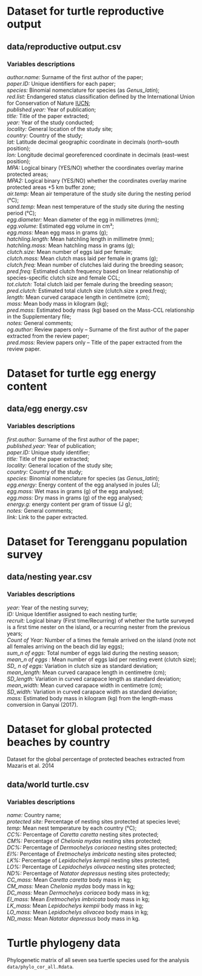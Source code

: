 # Dataset for turtle reproductive output
## data/reproductive output.csv  
### Variables descriptions
*author.name:* Surname of the first author of the paper;  
*paper.ID:* Unique identifiers for each paper;  
*species:* Binomial nomenclature for species (as *Genus_latin*);  
*red.list:* Endangered status classification defined by the International Union for Conservation of Nature [IUCN](https://www.iucnredlist.org/);  
*published.year:* Year of publication;  
*title:* Title of the paper extracted;  
*year:* Year of the study conducted;  
*locality:* General location of the study site;  
*country:* Country of the study;  
*lat:* Latitude decimal geographic coordinate in decimals (north–south position);  
*lon:* Longitude decimal georeferenced coordinate in decimals (east–west position);  
*MPA:* Logical binary (YES/NO) whether the coordinates overlay marine protected areas;  
*MPA2:* Logical binary (YES/NO) whether the coordinates overlay marine protected areas +5 km buffer zone;  
*air.temp:* Mean air temperature of the study site during the nesting period (°C);  
*sand.temp:* Mean nest temperature of the study site during the nesting period (°C);  
*egg.diameter:* Mean diameter of the egg in millimetres (mm);  
*egg.volume:* Estimated egg volume in cm³;  
*egg.mass:* Mean egg mass in grams (g);  
*hatchling.length:* Mean hatchling length in millimetre (mm);  
*hatchling.mass:* Mean hatchling mass in grams (g);  
*clutch.size:* Mean number of eggs laid per female;  
*clutch.mass:* Mean clutch mass laid per female in grams (g);  
*clutch.freq:* Mean number of clutches laid during the breeding season;  
*pred.freq:* Estimated clutch frequency based on linear relationship of species-specific clutch size and female CCL;  
*tot.clutch:* Total clutch laid per female during the breeding season;  
*pred.clutch:* Estimated total clutch size (clutch.size x pred.freq);  
*length:* Mean curved carapace length in centimetre (cm);  
*mass:* Mean body mass in kilogram (kg);  
*pred.mass:* Estimated body mass (kg) based on the Mass-CCL relationship in the Supplementary file;  
*notes:* General comments;  
*og.author:* Review papers only – Surname of the first author of the paper extracted from the review paper;  
*pred.mass:* Review papers only – Title of the paper extracted from the review paper.


# Dataset for turtle egg energy content  
## data/egg energy.csv
### Variables descriptions  
*first.author:* Surname of the first author of the paper;  
*published.year:* Year of publication;  
*paper.ID:* Unique study identifier;  
*title:* Title of the paper extracted;  
*locality:* General location of the study site;  
*country:* Country of the study;  
*species:* Binomial nomenclature for species (as *Genus_latin*);  
*egg.energy:* Energy content of the egg analysed in joules (J);  
*egg.mass:* Wet mass in grams (g) of the egg analysed;  
*egg.mass:* Dry mass in grams (g) of the egg analysed;  
*energy.g:* energy content per gram of tissue (J g);  
*notes:* General comments;  
*link:* Link to the paper extracted.  


# Dataset for Terengganu population survey 
## data/nesting year.csv  
### Variables descriptions  
*year:* Year of the nesting survey;  
*ID:* Unique Identifier assigned to each nesting turtle;  
*recruit:* Logical binary (First time/Recurring) of whether the turtle surveyed is a first time nester on the island, or a recurring nester from the previous years;  
*Count of Year:* Number of a times the female arrived on the island (note not all females arriving on the beach did lay eggs);  
*sum_n of eggs:* Total number of eggs laid during the nesting season;  
*mean_n of eggs	:* Mean number of eggs laid per nesting event (clutch size);  
*SD_ n of eggs:* Variation in clutch size as standard deviation;  
*mean_length:* Mean curved carapace length in centimetre (cm);  
*SD_length:* Variation in curved carapace length as standard deviation;  
*mean_width:* Mean curved carapace width in centimetre (cm);  
*SD_width:* Variation in curved carapace width as standard deviation;  
*mass:* Estimated body mass in kilogram (kg) from the length-mass conversion in Ganyai (2017). 


# Dataset for global protected beaches by country
Dataset for the global percentage of protected beaches extracted from Mazaris et al. 2014
## data/world turtle.csv
### Variables descriptions  
*name:* Country name;  
*protected site:* Percentage of nesting sites protected at species level;  
*temp:* Mean nest temperature by each country (°C);  
*CC%:* Percentage of *Caretta caretta* nesting sites protected;  
*CM%:* Percentage of *Chelonia mydas* nesting sites protected;  
*DC%:* Percentage of *Dermochelys coriacea* nesting sites protected;  
*EI%:* Percentage of *Eretmochelys imbricata* nesting sites protected;  
*LK%:* Percentage of *Lepidochelys kempii* nesting sites protected;  
*LO%:* Percentage of *Lepidochelys olivacea* nesting sites protected;  
*ND%:* Percentage of *Natator depressus* nesting sites protectedy;  
*CC_mass:* Mean *Caretta caretta* body mass in kg;  
*CM_mass:* Mean *Chelonia mydas* body mass in kg;  
*DC_mass:* Mean *Dermochelys coriacea* body mass in kg;  
*EI_mass:* Mean *Eretmochelys imbricata* body mass in kg;  
*LK_mass:* Mean *Lepidochelys kempii* body mass in kg;  
*LO_mass:* Mean *Lepidochelys olivacea* body mass in kg;  
*ND_mass:* Mean *Natator depressus* body mass in kg. 


# Turtle phylogeny data 
Phylogenetic matrix of all seven sea tuertle species used for the analysis `data/phylo_cor_all.Rdata`.


    
  


